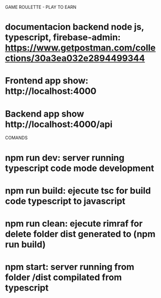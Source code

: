 GAME ROULETTE - PLAY TO EARN

# documentacion backend node js, typescript, firebase-admin: https://www.getpostman.com/collections/30a3ea032e2894499344

# Frontend app show: http://localhost:4000

# Backend app show http://localhost:4000/api

COMANDS

# npm run dev: server running typescript code mode development

# npm run build: ejecute tsc for build code typescript to javascript

# npm run clean: ejecute rimraf for delete folder dist generated to (npm run build)

# npm start: server running from folder /dist compilated from typescript
